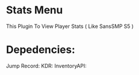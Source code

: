 # Stats Menu 
This Plugin To View Player Stats ( Like SansSMP S5 )

# Depedencies:
Jump Record:
KDR:
InventoryAPI:
